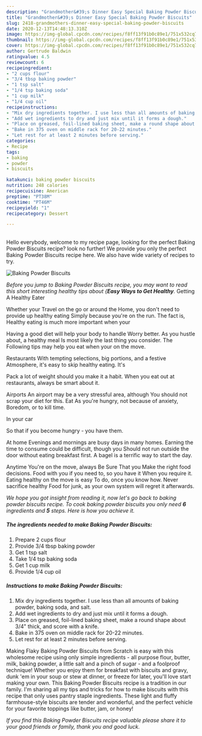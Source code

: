 ```yaml
---
description: "Grandmother&#39;s Dinner Easy Special Baking Powder Biscuits"
title: "Grandmother&#39;s Dinner Easy Special Baking Powder Biscuits"
slug: 2418-grandmothers-dinner-easy-special-baking-powder-biscuits
date: 2020-12-13T14:48:13.310Z
image: https://img-global.cpcdn.com/recipes/f8ff13f91b0c89e1/751x532cq70/baking-powder-biscuits-recipe-main-photo.jpg
thumbnail: https://img-global.cpcdn.com/recipes/f8ff13f91b0c89e1/751x532cq70/baking-powder-biscuits-recipe-main-photo.jpg
cover: https://img-global.cpcdn.com/recipes/f8ff13f91b0c89e1/751x532cq70/baking-powder-biscuits-recipe-main-photo.jpg
author: Gertrude Baldwin
ratingvalue: 4.5
reviewcount: 6
recipeingredient:
- "2 cups flour"
- "3/4 tbsp baking powder"
- "1 tsp salt"
- "1/4 tsp baking soda"
- "1 cup milk"
- "1/4 cup oil"
recipeinstructions:
- "Mix dry ingredients together. I use less than all amounts of baking powder, baking soda, and salt."
- "Add wet ingredients to dry and just mix until it forms a dough."
- "Place on greased, foil-lined baking sheet, make a round shape about 3/4&#34; thick, and score with a knife."
- "Bake in 375 oven on middle rack for 20-22 minutes."
- "Let rest for at least 2 minutes before serving."
categories:
- Recipe
tags:
- baking
- powder
- biscuits

katakunci: baking powder biscuits 
nutrition: 248 calories
recipecuisine: American
preptime: "PT38M"
cooktime: "PT46M"
recipeyield: "1"
recipecategory: Dessert

---
```

<br>
Hello everybody, welcome to my recipe page, looking for the perfect Baking Powder Biscuits recipe? look no further! We provide you only the perfect Baking Powder Biscuits recipe here. We also have wide variety of recipes to try.
<br>


![Baking Powder Biscuits](https://img-global.cpcdn.com/recipes/f8ff13f91b0c89e1/751x532cq70/baking-powder-biscuits-recipe-main-photo.jpg)

<i>Before you jump to Baking Powder Biscuits recipe, you may want to read this short interesting healthy tips about {<strong>Easy Ways to Get Healthy</strong>.</i>
Getting A Healthy Eater

Whether your Travel on the go or around the
Home, you don't need to provide up healthy eating
Simply because you're on the run. The fact is,
Healthy eating is much more important when your


Having a good diet will help your body to handle
Worry better. As you hustle about, a healthy meal
Is most likely the last thing you consider. The
Following tips may help you eat when your on the move.

Restaurants
With tempting selections, big portions, and a festive
Atmosphere, it's easy to skip healthy eating. It's

Pack a lot of weight should you make it a habit.
When you eat out at restaurants, always be smart
about it.

Airports
An airport may be a very stressful area, although
You should not scrap your diet for this. Eat
As you're hungry, not because of anxiety,
Boredom, or to kill time.

In your car

So that if you become hungry - you have them.

At home
Evenings and mornings are busy days in many homes.
Earning the time to consume could be difficult, though you
Should not run outside the door without eating breakfast
first. 
A bagel is a terrific way to start the day.

Anytime You're on the move, always Be Sure That you
Make the right food decisions. 
Food with you if you need to, so you have it
When you require it. Eating healthy on the move is easy
To do, once you know how. Never sacrifice healthy
Food for junk, as your own system will regret it afterwards.


<i>We hope you got insight from reading it, now let's go back to baking powder biscuits recipe. To cook baking powder biscuits you only need <strong>6</strong> ingredients and <strong>5</strong> steps. Here is how you achieve it.
</i>

##### The ingredients needed to make Baking Powder Biscuits:

1. Prepare 2 cups flour
1. Provide 3/4 tbsp baking powder
1. Get 1 tsp salt
1. Take 1/4 tsp baking soda
1. Get 1 cup milk
1. Provide 1/4 cup oil


##### Instructions to make Baking Powder Biscuits:

1. Mix dry ingredients together. I use less than all amounts of baking powder, baking soda, and salt.
1. Add wet ingredients to dry and just mix until it forms a dough.
1. Place on greased, foil-lined baking sheet, make a round shape about 3/4&#34; thick, and score with a knife.
1. Bake in 375 oven on middle rack for 20-22 minutes.
1. Let rest for at least 2 minutes before serving.


Making Flaky Baking Powder Biscuits from Scratch is easy with this wholesome recipe using only simple ingredients - all purpose flour, butter, milk, baking powder, a little salt and a pinch of sugar - and a foolproof technique! Whether you enjoy them for breakfast with biscuits and gravy, dunk &#39;em in your soup or stew at dinner, or freeze for later, you&#39;ll love start making your own. This Baking Powder Biscuits recipe is a tradition in our family. I&#39;m sharing all my tips and tricks for how to make biscuits with this recipe that only uses pantry staple ingredients. These light and fluffy farmhouse-style biscuits are tender and wonderful, and the perfect vehicle for your favorite toppings like butter, jam, or honey! 

<i>If you find this Baking Powder Biscuits recipe valuable please share it to your good friends or family, thank you and good luck.</i>
